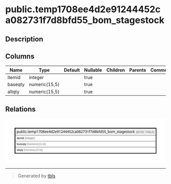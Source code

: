 # public.temp1708ee4d2e91244452ca082731f7d8bfd55_bom_stagestock

## Description

## Columns

| Name | Type | Default | Nullable | Children | Parents | Comment |
| ---- | ---- | ------- | -------- | -------- | ------- | ------- |
| itemid | integer |  | true |  |  |  |
| baseqty | numeric(15,5) |  | true |  |  |  |
| altqty | numeric(15,5) |  | true |  |  |  |

## Relations

![er](public.temp1708ee4d2e91244452ca082731f7d8bfd55_bom_stagestock.svg)

---

> Generated by [tbls](https://github.com/k1LoW/tbls)
